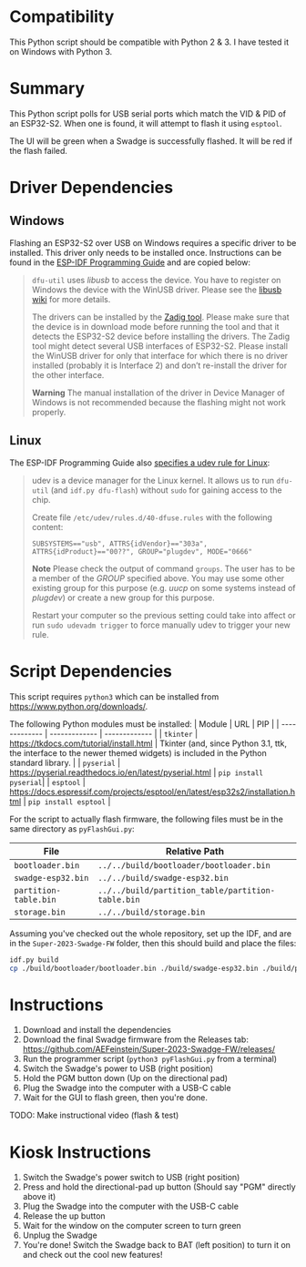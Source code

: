 # Compatibility

This Python script should be compatible with Python 2 & 3. I have tested it on Windows with Python 3.

# Summary

This Python script polls for USB serial ports which match the VID & PID of an ESP32-S2. When one is found, it will attempt to flash it using `esptool`.

The UI will be green when a Swadge is successfully flashed. It will be red if the flash failed.

# Driver Dependencies

## Windows

Flashing an ESP32-S2 over USB on Windows requires a specific driver to be installed. This driver only needs to be installed once. Instructions can be found in the [ESP-IDF Programming Guide](https://docs.espressif.com/projects/esp-idf/en/v4.4.3/esp32s2/api-guides/dfu.html#usb-drivers-windows-only) and are copied below:

> `dfu-util` uses _libusb_ to access the device. You have to register on Windows the device with the WinUSB driver. Please see the [libusb wiki](https://github.com/libusb/libusb/wiki/Windows#How_to_use_libusb_on_Windows) for more details.
>
> The drivers can be installed by the [Zadig tool](https://zadig.akeo.ie/). Please make sure that the device is in download mode before running the tool and that it detects the ESP32-S2 device before installing the drivers. The Zadig tool might detect several USB interfaces of ESP32-S2. Please install the WinUSB driver for only that interface for which there is no driver installed (probably it is Interface 2) and don’t re-install the driver for the other interface.
>
> **Warning**
> The manual installation of the driver in Device Manager of Windows is not recommended because the flashing might not work properly.

## Linux

The ESP-IDF Programming Guide also [specifies a udev rule for Linux](https://docs.espressif.com/projects/esp-idf/en/v4.4.3/esp32s2/api-guides/dfu.html#udev-rule-linux-only):

> udev is a device manager for the Linux kernel. It allows us to run `dfu-util` (and `idf.py dfu-flash`) without `sudo` for gaining access to the chip.
> 
> Create file `/etc/udev/rules.d/40-dfuse.rules` with the following content:
> 
>
> ```
> SUBSYSTEMS=="usb", ATTRS{idVendor}=="303a", ATTRS{idProduct}=="00??", GROUP="plugdev", MODE="0666"
> ```
> **Note** Please check the output of command `groups`. The user has to be a member of the _GROUP_ specified above. You may use some other existing group for this purpose (e.g. _uucp_ on some systems instead of _plugdev_) or create a new group for this purpose.
> 
> Restart your computer so the previous setting could take into affect or run `sudo udevadm trigger` to force manually udev to trigger your new rule.

# Script Dependencies

This script requires ``python3`` which can be installed from https://www.python.org/downloads/.

The following Python modules must be installed:
| Module | URL | PIP |
| ------------- | ------------- | ------------- |
| ``tkinter`` | https://tkdocs.com/tutorial/install.html | Tkinter (and, since Python 3.1, ttk, the interface to the newer themed widgets) is included in the Python standard library. | 
| ``pyserial`` | https://pyserial.readthedocs.io/en/latest/pyserial.html | ```pip install pyserial```| 
| ``esptool`` | https://docs.espressif.com/projects/esptool/en/latest/esp32s2/installation.html | ```pip install esptool``` |

For the script to actually flash firmware, the following files must be in the same directory as ``pyFlashGui.py``:

| File | Relative Path |
| ------------- | ------------- |
| ``bootloader.bin`` | ``../../build/bootloader/bootloader.bin`` |
| ``swadge-esp32.bin`` | ``../../build/swadge-esp32.bin`` |
| ``partition-table.bin`` | ``../../build/partition_table/partition-table.bin`` |
| ``storage.bin`` | ``../../build/storage.bin`` |

Assuming you've checked out the whole repository, set up the IDF, and are in the `Super-2023-Swadge-FW` folder, then this should build and place the files:

```bash
idf.py build
cp ./build/bootloader/bootloader.bin ./build/swadge-esp32.bin ./build/partition_table/partition-table.bin ./build/storage.bin ./tools/pyFlashGui/
```

# Instructions

1. Download and install the dependencies
1. Download the final Swadge firmware from the Releases tab: https://github.com/AEFeinstein/Super-2023-Swadge-FW/releases/
1. Run the programmer script (``python3 pyFlashGui.py`` from a terminal)
1. Switch the Swadge's power to USB (right position)
1. Hold the PGM button down (Up on the directional pad)
1. Plug the Swadge into the computer with a USB-C cable
1. Wait for the GUI to flash green, then you're done.

TODO: Make instructional video (flash & test)

# Kiosk Instructions

1. Switch the Swadge's power switch to USB (right position)
1. Press and hold the directional-pad up button (Should say "PGM" directly above it)
1. Plug the Swadge into the computer with the USB-C cable
1. Release the up button
1. Wait for the window on the computer screen to turn green
1. Unplug the Swadge
1. You're done! Switch the Swadge back to BAT (left position) to turn it on and check out the cool new features!

